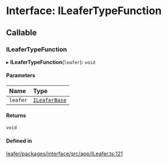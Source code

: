 # Interface: ILeaferTypeFunction

## Callable

### ILeaferTypeFunction

▸ **ILeaferTypeFunction**(`leafer`): `void`

#### Parameters

| Name | Type |
| :------ | :------ |
| `leafer` | [`ILeaferBase`](ILeaferBase.md) |

#### Returns

`void`

#### Defined in

[leafer/packages/interface/src/app/ILeafer.ts:121](https://github.com/leaferjs/leafer/blob/4821e21/packages/interface/src/app/ILeafer.ts#L121)
